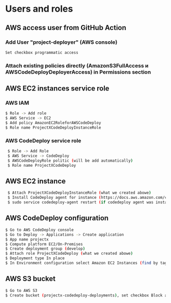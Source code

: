 # Users and roles

## AWS access user from GitHub Action

### Add User "project-deployer" (AWS console)
```bash
Set checkbox programmatic access
```

### Attach existing policies directly (AmazonS3FullAccess и AWSCodeDeployDeployerAccess) in Permissions section

## AWS EC2 instances service role

### AWS IAM
```bash
$ Role -> Add role
$ AWS Service -> EC2
$ Add policy AmazonEC2RoleforAWSCodeDeploy
$ Role name ProjectXCodeDeployInstanceRole
```

### AWS CodeDeploy service role

```bash
 $ Role -> Add Role
 $ AWS Service -> CodeDeploy
 $ AWSCodeDeployRole politic (will be add automatically)
 $ Role name ProjectXCodeDeploy
 ```

## AWS EC2 instance

```bash
 $ Attach ProjectXCodeDeployInstanceRole (what we created abowe)
 $ Install CodeDeploy agent for instance (https://docs.aws.amazon.com/codedeploy/latest/userguide/codedeploy-agent-operations-install-ubuntu.html)
 $ sudo service codedeploy-agent restart (if codedeploy agent was installed before attaching ProjectXCodeDeployInstanceRole)
 ```
## AWS CodeDeploy configuration
```bash
$ Go to AWS CodeDeploy console
$ Go to Deploy -> Applications -> Create application
$ App name projectx
$ Compute platform EC2/On-Premises
$ Create deployment group (develop)
$ Attach role ProjectXCodeDeploy (what we created abowe)
$ Deployment type In place
$ In Environment configuration select Amazon EC2 Instances (find by tag, etc.)
````

## AWS S3 bucket
```bash
$ Go to AWS S3
$ Create bucket (projectx-codedeploy-deployments), set checkbox Block all public access
```
